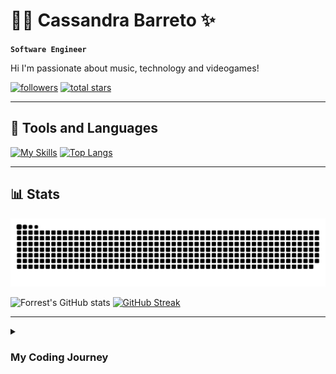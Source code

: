 # 🦌✨ Cassandra Barreto ✨

**`Software Engineer`**

Hi I'm passionate about music, technology and videogames! 

   <p align="left">
      <a href="https://github.com/CssBv?tab=followers">
         <img alt="followers" title=" me on Github" src="https://custom-icon-badges.demolab.com/github/followers/CssBv?color=236ad3&labelColor=1155ba&style=for-the-badge&logo=person-add&label=Follow&logoColor=white"/></a>
      <a href="https://github.com/CssBv?tab=repositories&sort=stargazers">
         <img alt="total stars" title="Total stars on GitHub" src="https://custom-icon-badges.demolab.com/github/stars/CssBv?color=55960c&style=for-the-badge&labelColor=488207&logo=star"/></a>
   </p>

---

## 🧰 Tools and Languages 

[![My Skills](https://skillicons.dev/icons?i=python,cs,postman,terraform,bash,django,docker,mongodb,postgres,rabbitmq,redhat,regex,unity,git,gitlab,grafana,github,ansible,flask,linux,vscode,discord,stackoverflow,figma,ps,apple,&perline=8)](https://skillicons.dev) [![Top Langs](https://github-readme-stats.vercel.app/api/top-langs/?username=CssBv&layout=compact&theme=github_dark&hide_border=true)](https://github.com/anuraghazra/github-readme-stats) 

---

## 📊 Stats

![Snake ](https://github.com/Platane/snk/blob/output/github-contribution-grid-snake-dark.svg)

![Forrest's GitHub stats](https://github-readme-stats.vercel.app/api?username=CssBv&show_icons=true&theme=github_dark&hide_border=true) [![GitHub Streak](https://streak-stats.demolab.com?user=CssBv&theme=github-dark-blue&hide_border=true&border_radius=15.1&mode=weekly)](https://git.io/streak-stats)

---

<details>
 <summary><h3> My Coding Journey</h3></summary>
    I started coding at the age of 1.
 

<!---
CssBv/CssBv is a ✨ special ✨ repository because its `README.md` (this file) appears on your GitHub profile.
You can click the Preview link to take a look at your changes.
--->
